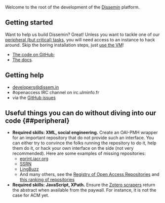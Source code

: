 Welcome to the root of the development of the
[Dissemin](http://dissem.in) platform.

Getting started
---------------

Want to help us build Dissemin? Great! Unless you want to tackle one of
our [peripheral (but critical) tasks](#peripheral), you will need access
to an instance to hack around. Skip the boring installation steps, just
[use the VM](http://dev.dissem.in/doc/vm.html)!

-   [The code on GitHub](https://github.com/wetneb/dissemin);
-   [The docs](http://dev.dissem.in/doc).

Getting help
------------

-   developers@dissem.in
-   \#openaccess IRC channel on irc.ulminfo.fr
-   via the [GitHub issues](https://github.com/wetneb/dissemin/issues)

Useful things you can do without diving into our code {\#\#peripheral}
----------------------------------------------------------------------

-   **Required skills: XML, social engineering.** Create an OAI-PMH
    wrapper for an important repository that do not provide such an
    interface. You can either try to convince the folks running the
    repository to do it, help them do it, or hack your own interface on
    the side (not very recommended). Here are some examples of missing
    repositories:
    -   [eprint.iacr.org](http://eprint.iacr.org/)
    -   [SSRN](http://www.ssrn.com/en/)
    -   [LingBuzz](http://ling.auf.net/lingbuzz)
    -   And many others, see the [Registry of Open Access
        Repositories](http://roar.eprints.org/) and [this ranking of
        repositories](http://repositories.webometrics.info/en/world)
-   **Required skills: JavaScript, XPath.** Ensure the [Zotero
    scrapers](https://github.com/zotero/translators) return the abstract
    when available from the paywall. For instance, it is not the case
    for ACM yet.

